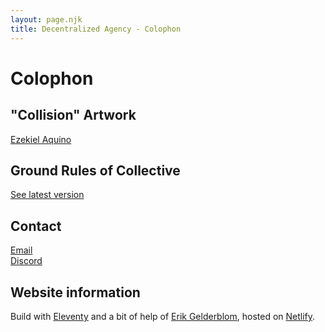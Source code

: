 ```yaml
---
layout: page.njk
title: Decentralized Agency - Colophon
---
```


# Colophon

## "Collision" Artwork
<a href="https://ezekielaquino.com/" target="_blank">Ezekiel Aquino</a>

## Ground Rules of Collective
[See latest version](/rules)

## Contact
<a href="mailto:decentralizedagency@gmail.com">Email</a>\
<a href="https://discord.gg/CHST7Sz" target="_blank">Discord</a>

## Website information
Build with <a href="https://www.11ty.dev/" target="_blank">Eleventy</a> and a bit of help of <a href="https://erikgelderblom.com/" target="_blank">Erik Gelderblom</a>, hosted on <a href="https://www.netlify.com/" target="_blank">Netlify</a>. 


